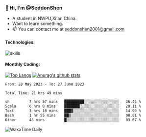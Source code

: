 ### 👋 Hi, I’m @SeddonShen
- A student in NWPU,Xi'an China.
- Want to learn something.
- 📫 You can contact me at seddonshen2001@gmail.com

#### Technologies:

![skills](https://skillicons.dev/icons?i=scala,js,html,css,bootstrap,jquery,c,cpp,cloudflare,django,docker,flask,git,github,githubactions,linux,latex,mysql,nodejs,ps,php,pr,py,raspberrypi,redis,unreal,v,vscode,vue,bash)

#### Monthly Coding:
[![Top Langs](https://github-readme-stats.vercel.app/api/top-langs?username=seddonshen&show_icons=true&locale=en&layout=compact&hide=html&langs_count=8)](https://github.com/SeddonShen/)
[![Anurag's github stats](https://github-readme-stats.vercel.app/api?username=SeddonShen&count_private=true&show_icons=true)](https://github.com/anuraghazra/github-readme-stats)
<!--START_SECTION:waka-->

```txt
From: 28 May 2023 - To: 27 June 2023

Total Time: 21 hrs 49 mins

sh         7 hrs 57 mins   █████████░░░░░░░░░░░░░░░░   36.46 %
Scala      6 hrs 8 mins    ███████░░░░░░░░░░░░░░░░░░   28.11 %
Text       3 hrs 16 mins   ███▓░░░░░░░░░░░░░░░░░░░░░   14.99 %
Bash       1 hr 55 mins    ██▒░░░░░░░░░░░░░░░░░░░░░░   08.81 %
Other      48 mins         █░░░░░░░░░░░░░░░░░░░░░░░░   03.67 %
```

<!--END_SECTION:waka-->

![WakaTime Daily](https://wakatime.com/share/@seddon2001/61a7e342-5f12-4fea-bf92-1fac161e97d6.svg)
<!---
SeddonShen/SeddonShen is a ✨ special ✨ repository because its `README.md` (this file) appears on your GitHub profile.
You can click the Preview link to take a look at your changes.
--->
